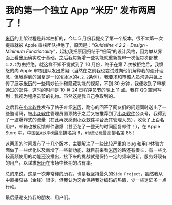 # 我的第一个独立 App “米历” 发布两周了！

[米历](https://m-calendar.yuanx.me)的上架过程是非常曲折的，今年 5 月份我提交了第一个版本，很不幸第一次提审就被 Apple 审核团队拒绝了，原因是：“_Guideline 4.2.2 - Design - Minimum Functionality_”，起初我把原因归结于“极简”的设计风格，因为单从界面上看[米历](https://m-calendar.yuanx.me)确实过于基础，之后我每新增一些功能就重新提审一次但每次都被`4.2.2`为由拒绝，就这样不知不觉就到了 10 月份，终于在第 7 次被拒绝后，我愤怒的向 Apple 审核团队发出质疑（当然在之前我也尝试过向他们解释我的设计理念，但我得到的回复是一段冷冰冰的`4.2.2`条例），我要求和审核人员沟通并且上传了展示[米历](https://m-calendar.yuanx.me)的一些精妙设计和隐藏功能的视频，不到 30 分钟，我便收到了审核通过的邮件，这时的时间是 10 月 24 日程序员节的晚上 11 点。我在 QQ 空间写到：我视为程序员节的礼物。虽然这是我自己争取到的。

之后我在[小众软件](https://meta.appinn.net/t/topic/37424/60)发布了帖子介绍[米历](https://m-calendar.yuanx.me)，耐心的回答了网友们的问题同时送出了一些邀请码，被[小众软件](https://meta.appinn.net)管理员置顶帖子之后又被推荐到了[小众软件](https://meta.appinn.net)公众号，我得到了一波爆炸式的流量（在此再次感谢[小众软件](https://meta.appinn.net)平台及其管理人员），收获了上百名用户，邮箱也被反馈邮件塞爆（甚至花了一整天的时间回复邮件！），在 Apple Store 中，中国区`#效率榜`最高排名第 6，`#付费总榜`最高排名第 85！

这两周的时间发布了十几个版本，主要解决了一些比较严重的 bug 和用户体验方面做了一些优化以及新增了一些新功能，就目前来看[米历](https://m-calendar.yuanx.me)的路还有很长，有一些比较高频使用的功能还没推出，接下来的挑战就是保持一定的频率更新，服务好现有的用户，以谋求[米历](https://m-calendar.yuanx.me)在市场中长期的占有率。

总的来说，这是一次非常棒的历程，也是我坚持最久的`Side Project`，虽然我从中直接获益（金钱）很少，但我认为这会保持我对编码的热情，少一些迷茫多一点行动。

最后感谢支持我的朋友、用户们。